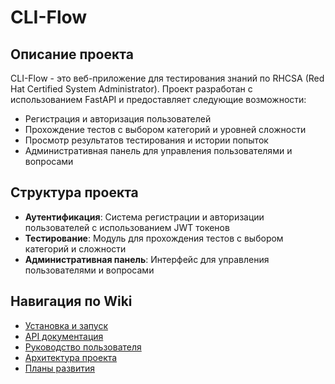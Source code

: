 # CLI-Flow

## Описание проекта

CLI-Flow - это веб-приложение для тестирования знаний по RHCSA (Red Hat Certified System Administrator). Проект разработан с использованием FastAPI и предоставляет следующие возможности:

- Регистрация и авторизация пользователей
- Прохождение тестов с выбором категорий и уровней сложности
- Просмотр результатов тестирования и истории попыток
- Административная панель для управления пользователями и вопросами

## Структура проекта

- **Аутентификация**: Система регистрации и авторизации пользователей с использованием JWT токенов
- **Тестирование**: Модуль для прохождения тестов с выбором категорий и сложности
- **Административная панель**: Интерфейс для управления пользователями и вопросами

## Навигация по Wiki

- [Установка и запуск](Installation)
- [API документация](API)
- [Руководство пользователя](User-Guide)
- [Архитектура проекта](Architecture)
- [Планы развития](Roadmap)
